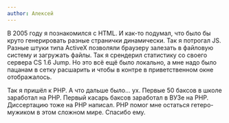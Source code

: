```yaml
---
author: Алексей
---
```


В 2005 году я познакомился с HTML. И как-то подумал, что было бы круто генерировать разные странички динамически. Так я
потрогал JS. Разные штуки типа ActiveX позволяли браузеру залезать в файловую систему и загружать файлы. Так я срендерил
статистику co своего сервера CS 1.6 Jump. Но это всё ещё было локально, а мне надо было пацанам в сетку расшарить и
чтобы в контре в приветственном окне отображалось.

Так я пришёл к PHP. А что дальше было... ух. Первые 50 баксов в школе заработал на PHP. Первый касарь баксов заработал в
ВУЗе на PHP. Диссертацию тоже на PHP написал. PHP помог мне остаться гетеро-мужиком в этом сложном мире. Спасибо ему.